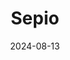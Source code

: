---  
layout: startup_page  
title: "Sepio"  
id: "sepiocyber.com"  
permalink: "/sepiosepiocyber.com08132024/"  
website: "https://sepiocyber.com/"  
funding_round: "Series B+"  
funding_amount: "$48M"  
investors: "Tau Capital"  
about: "Sepio provides a hardware asset risk management platform offering actionable visibility, policy enforcement, and mitigation capabilities. Its solution is device-agnostic, reporting on any asset connecting to an infrastructure, enabling organizations to see, assess, and mitigate risks within 24 hours. This improves cybersecurity posture and streamlines operations."  
markets: "Cyber Security, Asset Management, InsurTech, Network Security, Risk Management, Software"  
hq: "Rockville, Maryland, United States"  
founded_year: "2016"  
linkedin: "https://www.linkedin.com/company/sepiocyber"  
twitter: "https://twitter.com/sepiosys"  
instagram: ""  
facebook: "https://www.facebook.com/cybersepio"  
crunchbase: "https://www.crunchbase.com/organization/sepio-systems"  
pitchbook: "https://pitchbook.com/profiles/company/170495-29"  

date_display: "13-Aug-2024"  
date: "2024-08-13"

# SEO Optimization  
meta_title: "Sepio - Series B+ Funding ($48M)"  
meta_description: "Sepio, Sepio provides a hardware asset risk management platform offering actionable visibility, policy enforcement, and mitigation capabilities. Its solution..."  
meta_keywords: "Sepio, Cyber Security, Asset Management, InsurTech, Network Security, Risk Management, Software, Series B+ funding"  
canonical_url: "https://startup.projectstartups.com/sepiosepiocyber.com08132024/"  
---